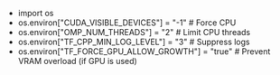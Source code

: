 - import os
- os.environ["CUDA_VISIBLE_DEVICES"] = "-1"             # Force CPU
- os.environ["OMP_NUM_THREADS"] = "2"                   # Limit CPU threads
- os.environ["TF_CPP_MIN_LOG_LEVEL"] = "3"              # Suppress logs
- os.environ["TF_FORCE_GPU_ALLOW_GROWTH"] = "true"      # Prevent VRAM overload (if GPU is used)
